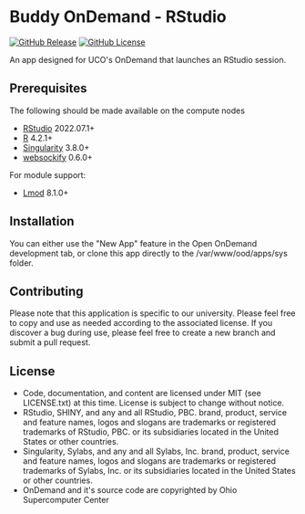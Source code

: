 # Buddy OnDemand - RStudio

[![GitHub Release](https://img.shields.io/github/v/release/UCO-HPC/buddy_rstudio?style=flat-square)](https://github.com/UCO-HPC/buddy_rstudio/blob/devel/CHANGELOG.md)
[![GitHub License](https://img.shields.io/github/license/UCO-HPC/buddy_rstudio?style=flat-square)](https://opensource.org/licenses/MIT)

An app designed for UCO's OnDemand that launches an RStudio session.

## Prerequisites

The following should be made available on the compute nodes
- [RStudio] 2022.07.1+
- [R] 4.2.1+
- [Singularity] 3.8.0+ 
- [websockify] 0.6.0+

For module support:

- [Lmod] 8.1.0+

[RStudio]: https://www.rstudio.com/
[R]: https://www.r-project.org/
[Singularity]: https://sylabs.io/singularity/
[websockify]: https://github.com/novnc/websockify
[Lmod]: https://www.tacc.utexas.edu/research-development/tacc-projects/lmod

## Installation

You can either use the "New App" feature in the Open OnDemand development tab, or clone this app directly to the /var/www/ood/apps/sys folder. 

## Contributing

Please note that this application is specific to our university. Please feel free to copy and use as needed according to the associated license. If you discover a bug during use, please feel free to create a new branch and submit a pull request. 

## License

* Code, documentation, and content are licensed under MIT (see LICENSE.txt) at this time. License is subject to change without notice. 
* RStudio, SHINY, and any and all RStudio, PBC. brand, product, service and feature names, logos and slogans are trademarks or registered trademarks of RStudio, PBC. or its subsidiaries located in the United States or other countries.
* Singularity, Sylabs, and any and all Sylabs, Inc. brand, product, service and feature names, logos and slogans are trademarks or registered trademarks of Sylabs, Inc. or its subsidiaries located in the United States or other countries.
* OnDemand and it's source code are copyrighted by Ohio Supercomputer Center
